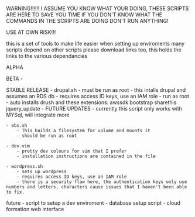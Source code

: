 WARNING!!!!!!
I ASSUME YOU KNOW WHAT YOUR DOING, THESE SCRIPTS ARE HERE TO SAVE YOU TIME IF YOU DON'T KNOW WHAT THE COMMANDS IN THE SCRIPTS ARE DOING DON'T RUN ANYTHING!

USE AT OWN RISK!!!

this is a set of tools to make life easier when setting up enviroments
many scripts depend on other scripts please download links too, this holds
the links to the various dependancies

ALPHA


BETA
    -

STABLE RELEASE
    - drupal.sh
            - must be run as root
            - this intalls drupal and assumes an RDS db
            - requires access ID keys, use an IAM role
            - run as root
            - auto installs drush and these extensions:
                awssdk bootstrap sharethis jquery_update
            - FUTURE UPDATES
                - currently this script only works with MYSql, will integrate more
        
    - ebs.sh
        - This builds a filesystem for volume and mounts it
        - should be run as root

    - dev.vim
        - pretty dev colours for vim that I prefer
        - installation instructions are contained in the file
    
    - wordpress.sh
        - sets up wordpress
        - requires access ID keys, use an IAM role
        - there is a security flaw here, the authentication keys only use numbers and letters, characters cause issues that I haven't been able to fix.

future
    - script to setup a dev enviroment
    - database setup script
    - cloud formation web interface
